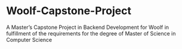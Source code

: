 # Woolf-Capstone-Project
A Master’s Capstone Project in Backend Development for Woolf in fulfillment of the requirements for the degree of Master of Science in Computer Science
